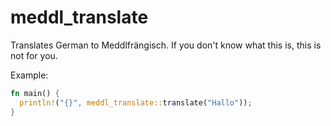 # meddl_translate

Translates German to Meddlfrängisch. If you don't know what this is, this is not for you.

Example:

```rust
fn main() {
  println!("{}", meddl_translate::translate("Hallo"));
}
```
